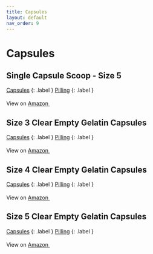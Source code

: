 ```yaml
---
title: Capsules
layout: default
nav_order: 9
---
```


# Capsules

## Single Capsule Scoop - Size 5

[Capsules](capsules.html)
{: .label }
[Pilling](pilling.html)
{: .label }


View on <a href="https://www.amazon.com/dp/B0D2PCPX1T" class="external" target="_blank">Amazon <svg width="18" height="18" viewBox="0 0 24 24" aria-labelledby="svg-external-link-title"><use xlink:href="#svg-external-link"></use></svg></a>

## Size 3 Clear Empty Gelatin Capsules

[Capsules](capsules.html)
{: .label }
[Pilling](pilling.html)
{: .label }


View on <a href="https://www.amazon.com/dp/B01BI8ZM1O" class="external" target="_blank">Amazon <svg width="18" height="18" viewBox="0 0 24 24" aria-labelledby="svg-external-link-title"><use xlink:href="#svg-external-link"></use></svg></a>

## Size 4 Clear Empty Gelatin Capsules

[Capsules](capsules.html)
{: .label }
[Pilling](pilling.html)
{: .label }


View on <a href="https://www.amazon.com/dp/B08378JLW9" class="external" target="_blank">Amazon <svg width="18" height="18" viewBox="0 0 24 24" aria-labelledby="svg-external-link-title"><use xlink:href="#svg-external-link"></use></svg></a>

## Size 5 Clear Empty Gelatin Capsules

[Capsules](capsules.html)
{: .label }
[Pilling](pilling.html)
{: .label }


View on <a href="https://www.amazon.com/dp/B0868X9MQ9" class="external" target="_blank">Amazon <svg width="18" height="18" viewBox="0 0 24 24" aria-labelledby="svg-external-link-title"><use xlink:href="#svg-external-link"></use></svg></a>

<!-- Updated 2024-10-18 02:52:49.339144Z -->
